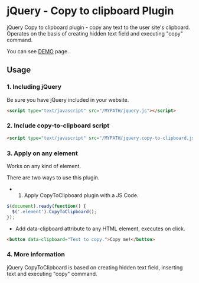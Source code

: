 jQuery - Copy to clipboard Plugin
================

jQuery Copy to clipboard plugin - copy any text to the user site's clipboard. Operates on the basis of creating hidden text field and executing "copy" command.

You can see [DEMO](http://mmkyncl.github.io/jquery-copy-to-clipboard/) page.


## Usage

### 1. Including jQuery

Be sure you have jQuery included in your website.

```html
<script type="text/javascript" src="/MYPATH/jquery.js"></script>
```

### 2. Include copy-to-clipboard script

```html
<script type="text/javascript" src="/MYPATH/jquery.copy-to-clipboard.js"></script>
```

### 3. Apply on any element

Works on any kind of element.

There are two ways to use this plugin.

- 1. Apply CopyToClipboard plugin with a JS Code.

```javascript
$(document).ready(function() {
  $('.element').CopyToClipboard();
});
```

- Add data-clipboard attribute to any HTML element, executes on click.

```html
<button data-clipboard="Text to copy.">Copy me!</button>
```


### 4. More information

jQuery CopyToClipboard is based on creating hidden text field, inserting text and executing "copy" command.
